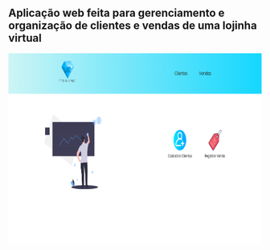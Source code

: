<h2>Aplicação web feita para gerenciamento e <br>organização de clientes e vendas de uma lojinha virtual</h2>
<img src = 'src/assets/homeDiamonds.png' width = '580px' height = '380px' />



